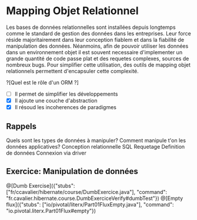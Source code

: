 # Mapping Objet Relationnel

Les bases de données relationnelles sont installées depuis longtemps comme le standard de gestion des données dans les entreprises.
Leur force réside majoritairement dans leur conception fiablem et dans la fiabilité de manipulation des données.
Néanmoins, afin de pouvoir utiliser les données dans un environnement objet il est souvent necessaire d'implementer un grande quantité de code passe plat et des requetes complexes, sources de nombreux bugs.
Pour simplifier cette utilisation, des outils de mapping objet relationnels permettent d'encapsuler cette complexité.

?[Quel est le rôle d'un ORM ?]
- [ ] Il permet de simplifier les développements
- [x] Il ajoute une couche d'abstraction
- [x] Il résoud les incoherences de paradigmes

## Rappels
Quels sont les types de données à manipuler?
Comment manipule t'on les données applicatives?
Conception relationnelle
SQL
Requetage
Definition de données
Connexion via driver

## Exercice: Manipulation de données

@[Dumb Exercise]({"stubs": ["fr/ccavalier/hibernate/course/DumbExercice.java"], "command": "fr.cavalier.hibernate.course.DumbExerciceVerify#dumbTest"})
@[Empty flux]({"stubs": ["io/pivotal/literx/Part01FluxEmpty.java"], "command": "io.pivotal.literx.Part01Flux#empty"})

